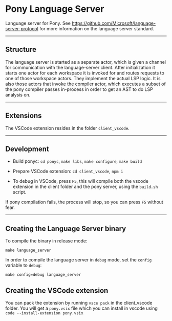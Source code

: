 # Pony Language Server

Language server for Pony. See https://github.com/Microsoft/language-server-protocol for more information on the language server standard.

---
## Structure

The language server is started as a separate actor, which is given a channel for communication with the language-server client. After initialization it starts one actor for each workspace it is invoked for and routes requests to one of those workspace actors. They implement the actual LSP logic. It is also those actors that invoke the compiler actor, which executes a subset of the pony compiler passes in-process in order to get an AST to do LSP analysis on.

---
## Extensions

The VSCode extension resides in the folder `client_vscode`.



---
## Development

- Build ponyc: `cd ponyc`, `make libs`, `make configure`, `make build`

- Prepare VSCode extension: `cd client_vscode`, `npm i`

- To debug in VSCode, press `F5`, this will compile both the vscode extension in the client folder and the pony server, using the `build.sh` script.

If pony compilation fails, the process will stop, so you can press `F5` without fear.

---

## Creating the Language Server binary

To compile the binary in release mode:

```
make language_server
```

In order to compile the language server in `debug` mode, set the `config` variable to `debug`:

```
make config=debug language_server
```

## Creating the VSCode extension

You can pack the extension by running `vsce pack` in the client_vscode folder. You
will get a `pony.vsix` file which you can install in vscode using `code --install-extension pony.vsix` 
